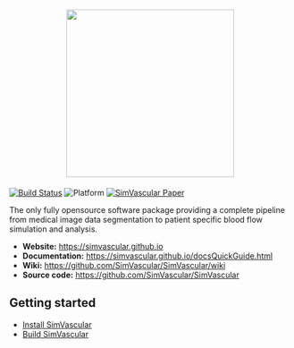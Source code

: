 <h1 align="center">
<img src="https://simvascular.github.io/img/svlogo/svLogoSmallText.png" width="300">
</h1>

[![Build Status](https://github.com/SimVascular/SimVascular/actions/workflows/build.yml/badge.svg)](
https://github.com/SimVascular/SimVascular/actions)
![Platform](https://github.com/SimVascular/SimVascular/actions/workflows/build.yml/badge.svg)
[![SimVascular Paper](https://img.shields.io/badge/DOI-10.1007%2Fs10439--016--1762--8-important)](
https://doi.org/10.1007/s10439-016-1762-8)

The only fully opensource software package providing a complete pipeline from medical image data segmentation to patient specific blood flow simulation and analysis.

* **Website:** https://simvascular.github.io
* **Documentation:** https://simvascular.github.io/docsQuickGuide.html
* **Wiki:** https://github.com/SimVascular/SimVascular/wiki
* **Source code:** https://github.com/SimVascular/SimVascular

## Getting started

* [Install SimVascular](https://simtk.org/frs/index.php?group_id=188)
* [Build SimVascular](https://github.com/SimVascular/SimVascular/wiki/wiki_for_developers)
